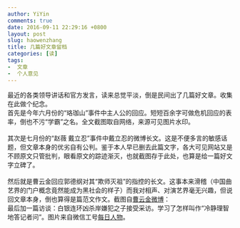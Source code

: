 ```yaml
---
author: YiYin
comments: true
date: 2016-09-11 22:29:16 +0800
layout: post
slug: haowenzhang
title: 几篇好文章留档
categories: [读]
tags:
-  文章
-  个人意见
---
```


<div class="readreview">
最近的各类领导讲话和官方发言，读来总觉平淡，倒是民间出了几篇好文章。收集在此做个纪念。
</div>

<div class="readreview">
	首先是今年六月份的“珞珈山”事件中主人公的回应。短短百余字可做危机回应的表率，倒也不污“学霸”之名。全文截图取自网络，来源可见图片水印。
</div>

<img src="/public/images/haowenzhang/ljspw1.jpg" alt="">

<img src="/public/images/haowenzhang/ljspw2.jpg" alt="">

<div class="readreview">
	其次是七月份的“赵薇 戴立忍”事件中戴立忍的微博长文。这是不便多言的敏感话题，但文章本身的优劣自有公判。鉴于本人早已删去此篇文字，各大可见网站又是不顾原文只管批判，眼看原文的踪迹渐灭，也就截图存于此处，也算是给一篇好文字立碑了。
</div>

<img src="/public/images/haowenzhang/dlrwb1.JPG" alt="">

<img src="/public/images/haowenzhang/dlrwb2.JPG" alt="">

<img src="/public/images/haowenzhang/dlrwb3.JPG" alt="">

<img src="/public/images/haowenzhang/dlrwb4.JPG" alt="">

<div class="readreview">
	然后就是曹云金回应郭德纲对其“欺师灭祖”的指控的长文。这事本来滑稽（中国曲艺界的门户概念竟然能成为黑社会的样子）而我对相声、对演艺界毫无兴趣，但说回文章本身，倒也算得是篇范文作文。截图自<a href="http://weibo.com/1284664183/E6QVGs0eX" target="_blank">曹云金微博</a>：
</div>

<img src="/public/images/haowenzhang/cyj.png" alt="">

<div class="readreview">
	最后加一篇访谈：白银连环凶杀岸嫌犯之子接受采访。学习了怎样叫作“冷静理智地答记者问”。图片来自微信工号<a href="http://mp.weixin.qq.com/s?__biz=MzA5NTExODU1OQ==&mid=2655961406&idx=1&sn=fa2c584bffad16b76224f31ac7682af7&scene=2&srcid=0828Jf1V0QJq1NGVcLb5EBz4&from=timeline&isappinstalled=0#wechat_redirect">每日人物</a>。
</div>

<img src="/public/images/haowenzhang/byzz1.jpg" alt="">

<img src="/public/images/haowenzhang/byzz2.jpg" alt="">
